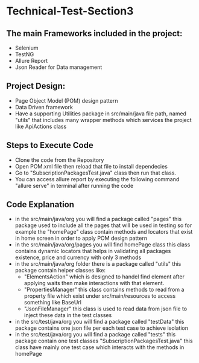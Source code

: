 # Technical-Test-Section3

## The main Frameworks included in the project:
- Selenium
- TestNG
- Allure Report
- Json Reader for Data management

## Project Design:
- Page Object Model (POM) design pattern
- Data Driven framework
- Have a supporting Utilities package in src/main/java file path, named "utils" that includes many wrapper methods which services the project like ApiActions class

## Steps to Execute Code
- Clone the code from the Repository 
- Open POM.xml file then reload that file to install dependecies
- Go to "SubscriptionPackagesTest.java" class then run that class.
- You can access allure report by executing the following command "allure serve" in terminal after running the code

## Code Explanation
- in the src/main/java/org you will find a package called "pages" this package used to include all the pages that will be used in testing so for example the "homePage" class contain methods and locators that exist in home screen in order to apply POM design pattern
- in the src/main/java/org/pages you will find homePage class this class contains dynamic locators that helps in validating all packages existence, price and currency with only 3 methods 
- in the src/main/java/org folder there is a package called "utils" this package contain helper classes like:
    - "ElementsAction" which is designed to handel find element after applying waits then make interactions with that element.
    - "PropertiesManager" this class contains methods to read from a property file which exist under src/main/resources to access something like BaseUrl
    - "JsonFileManager" this class is used to read data from json file to inject these data in the test classes 
- in the src/test/java/org you will find a package called "testData" this package contains one json file per each test case to achieve isolation
- in the src/test/java/org you will find a package called "tests" this package contain one test classes "SubscriptionPackagesTest.java" this class have mainly one test case which interacts with the methods in homePage
